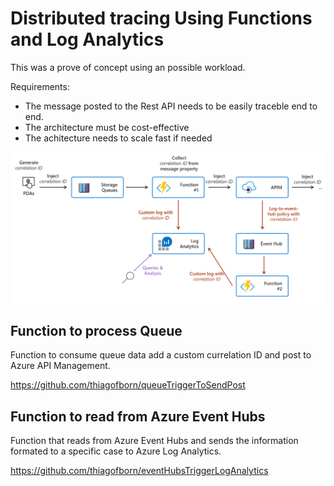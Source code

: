 # Distributed tracing Using Functions and Log Analytics

This was a prove of concept using an possible workload.

Requirements:

- The message posted to the Rest API needs to be easily traceble end to end.
- The architecture must be cost-effective
- The achitecture needs to scale fast if needed

![simple_view](media/10000fts_view.png)

## Function to process Queue

Function to consume queue data add a custom currelation ID and post to Azure API Management.

<https://github.com/thiagofborn/queueTriggerToSendPost>

## Function to read from Azure Event Hubs

Function that reads from Azure Event Hubs and sends the information formated to a specific case to Azure Log Analytics.

<https://github.com/thiagofborn/eventHubsTriggerLogAnalytics>
